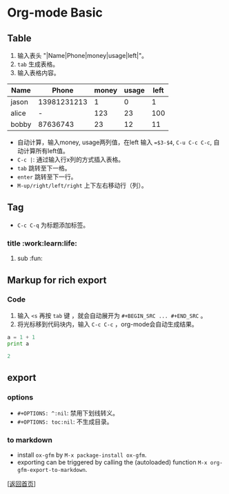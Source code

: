 # Org-mode Basic


## Table

1.  输入表头 "|Name|Phone|money|usage|left|"。
2.  `tab` 生成表格。
3.  输入表格内容。

| Name  | Phone       | money | usage | left |
|----- |----------- |----- |----- |---- |
| jason | 13981231213 | 1     | 0     | 1    |
| alice | -           | 123   | 23    | 100  |
| bobby | 87636743    | 23    | 12    | 11   |

-   自动计算，输入money, usage两列值，在left 输入 `=$3-$4`, `C-u C-c C-c`, 自动计算所有left值。
-   `C-c |`: 通过输入行x列的方式插入表格。
-   `tab` 跳转至下一格。
-   `enter` 跳转至下一行。
-   `M-up/right/left/right` 上下左右移动行（列）。


## Tag

-   `C-c C-q` 为标题添加标签。


### title     :work:learn:life:

1.  sub     :fun:


## Markup for rich export


### Code

1.  输入 `<s` 再按 `tab` 键 ，就会自动展开为 `#+BEGIN_SRC ... #+END_SRC` 。
2.  将光标移到代码块内，输入 `C-c C-c` ，org-mode会自动生成结果。

```python
a = 1 + 1
print a
```

```python
2
```


## export


### options

-   `#+OPTIONS: ^:nil`: 禁用下划线转义。
-   `#+OPTIONS: toc:nil`: 不生成目录。


### to markdown

-   install `ox-gfm` by `M-x package-install ox-gfm`.
-   exporting can be triggered by calling the (autoloaded) function `M-x org-gfm-export-to-markdown`.

[[返回首页](../../README.md)]
